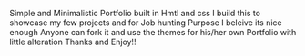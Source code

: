 Simple and Minimalistic Portfolio built in Hmtl and css
I build this to showcase my few projects and for Job hunting Purpose
I beleive its nice enough
Anyone can fork it and use the themes for his/her own Portfolio with little alteration
Thanks and Enjoy!!
